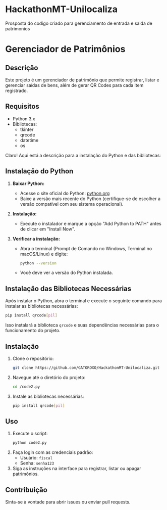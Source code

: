 # HackathonMT-Unilocaliza
Prosposta do codigo criado para gerenciamento de entrada e saida de patrimonios 

# Gerenciador de Patrimônios

## Descrição
Este projeto é um gerenciador de patrimônio que permite registrar, listar e gerenciar saídas de bens, além de gerar QR Codes para cada item registrado.

## Requisitos
- Python 3.x
- Bibliotecas:
  - tkinter
  - qrcode
  - datetime
  - os

Claro! Aqui está a descrição para a instalação do Python e das bibliotecas:

## Instalação do Python

1. **Baixar Python:**
   - Acesse o site oficial do Python: [python.org](https://www.python.org/downloads/)
   - Baixe a versão mais recente do Python (certifique-se de escolher a versão compatível com seu sistema operacional).

2. **Instalação:**
   - Execute o instalador e marque a opção "Add Python to PATH" antes de clicar em "Install Now".

3. **Verificar a instalação:**
   - Abra o terminal (Prompt de Comando no Windows, Terminal no macOS/Linux) e digite:
     ```bash
     python --version
     ```
   - Você deve ver a versão do Python instalada.

## Instalação das Bibliotecas Necessárias

Após instalar o Python, abra o terminal e execute o seguinte comando para instalar as bibliotecas necessárias:

```bash
pip install qrcode[pil]
```

Isso instalará a biblioteca `qrcode` e suas dependências necessárias para o funcionamento do projeto.

## Instalação
1. Clone o repositório:
   ```bash
   git clone https://github.com/GATOROXO/HackathonMT-Unilocaliza.git
   ```
2. Navegue até o diretório do projeto:
   ```bash
   cd /code2.py
   ```
3. Instale as bibliotecas necessárias:
   ```bash
   pip install qrcode[pil]
   ```

## Uso
1. Execute o script:
   ```bash
   python code2.py
   ```
2. Faça login com as credenciais padrão:
   - Usuário: `fiscal`
   - Senha: `senha123`
3. Siga as instruções na interface para registrar, listar ou apagar patrimônios.

## Contribuição
Sinta-se à vontade para abrir issues ou enviar pull requests.


